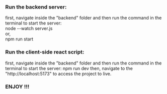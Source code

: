 ### Run the backend server:
first, navigate inside the "backend" folder and then run the command in the terminal to start the server: <br>
node --watch server.js <br>
or, <br>
npm run start <br>


### Run the client-side react script:
first, navigate inside the "backend" folder and then run the command in the terminal to start the server:
npm run dev
then, navigate to the <br> "http://localhost:5173" to access the project to live.


### ENJOY !!!
